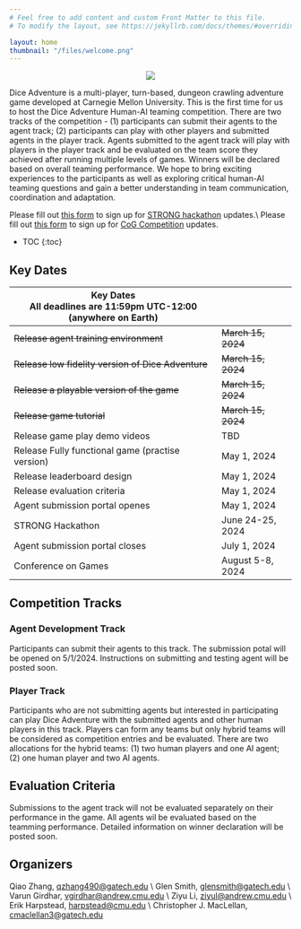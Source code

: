 ```yaml
---
# Feel free to add content and custom Front Matter to this file.
# To modify the layout, see https://jekyllrb.com/docs/themes/#overriding-theme-defaults

layout: home
thumbnail: "/files/welcome.png"
---
```


<p align="center">
<img src = "/files/welcome.png"></p>

 Dice Adventure is a multi-player, turn-based, dungeon crawling adventure game developed at Carnegie Mellon University. This is the first time for us to host the Dice Adventure Human-AI teaming competition. There are two tracks of the competition - (1) participants can submit their agents to the agent track;  (2) participants can play with other players and submitted agents in the player track. Agents submitted to the agent track will play with players in the player track and be evaluated on the team score they achieved after running multiple levels of games. Winners will be declared based on overall teaming performance. We hope to bring exciting experiences to the participants as well as exploring critical human-AI teaming questions and gain a better understanding in team communication, coordination and adaptation.

 Please fill out [this form](https://gatech.co1.qualtrics.com/jfe/form/SV_9RorHqvlSm3QoSi) to sign up for [STRONG hackathon](STRONG_hackathon.markdown) updates.\\
Please fill out [this form](https://gatech.co1.qualtrics.com/jfe/form/SV_4ZrjT6HzbdmDv8y) to sign up for [CoG Competition](cog_competition.markdown) updates.

* TOC
{:toc}


## Key Dates

| Key Dates<br/>All deadlines are 11:59pm UTC-12:00 (anywhere on Earth) |                     |
|---------------------------------------------------|---------------------|
|~~Release agent training environment~~                 |~~March 15, 2024~~       |
|~~Release low fidelity version of Dice Adventure~~     |~~March 15, 2024~~       |
|~~Release a playable version of the game~~             |~~March 15, 2024~~       |
|~~Release game tutorial~~                              |~~March 15, 2024~~       |
|Release game play demo videos                      |TBD                  |
|Release Fully functional game (practise version)   |May 1, 2024          |
|Release leaderboard design                         |May 1, 2024          |
|Release evaluation criteria                        |May 1, 2024          |
|Agent submission portal openes                     |May 1, 2024          |
|STRONG Hackathon                                   |June 24-25, 2024     |
|Agent submission portal closes                     |July 1, 2024         |
|Conference on Games                                |August 5-8, 2024     |


<!-- - Tutorial
    - different characters and their abilities
    - obstacles: stone, trap, monster
- Game rules
- Demo video
    - pinning system
    - battling system -->


## Competition Tracks

### Agent Development Track
Participants can submit their agents to this track. The submission potal will be opened on 5/1/2024.
Instructions on submitting and testing agent will be posted soon.

### Player Track
Participants who are not submitting agents but interested in participating can play Dice Adventure with the submitted agents and other human players in this track. Players can form any teams but only hybrid teams will be considered as competition entries and be evaluated. There are two allocations for the hybrid teams: (1) two human players and one AI agent; (2) one human player and two AI agents.

## Evaluation Criteria
Submissions to the agent track will not be evaluated separately on their performance in the game. All agents wil be evaluated based on the teamming performance. Detailed information on winner declaration will be posted soon.

## Organizers
Qiao Zhang, qzhang490@gatech.edu \\
Glen Smith, glensmith@gatech.edu \\
Varun Girdhar, vgirdhar@andrew.cmu.edu \\
Ziyu Li, ziyul@andrew.cmu.edu \\
Erik Harpstead, harpstead@cmu.edu \\
Christopher J. MacLellan, cmaclellan3@gatech.edu

